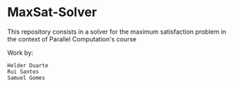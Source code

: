 # MaxSat-Solver
This repository consists in a solver for the maximum satisfaction problem in the context of Parallel Computation's course

Work by:

    Helder Duarte
    Rui Santos
    Samuel Gomes
    
